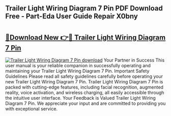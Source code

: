 ## Trailer Light Wiring Diagram 7 Pin PDF Download Free - Part-Eda User Guide Repair X0bny

# <h2><a href="http://dfng0u.blite.top/?on=Trailer+Light+Wiring+Diagram+7+Pin">🔗Download New 👉🔴 Trailer Light Wiring Diagram 7 Pin</a></h2>

[![Trailer Light Wiring Diagram 7 Pin download](https://i.imgur.com/lujVjoI.png)](http://dfng0u.blite.top/?on=Trailer+Light+Wiring+Diagram+7+Pin)
Your Partner in Success This user manual is your reliable companion in successfully operating and maintaining your Trailer Light Wiring Diagram 7 Pin. Important Safety Guidelines Please read all safety guidelines carefully before operating your new Trailer Light Wiring Diagram 7 Pin. Trailer Light Wiring Diagram 7 Pin is packed with cutting-edge features, including facial recognition, augmented reality, voice activation, and wireless charging, all easily accessible through the intuitive user interface. Your Feedback is Valued Trailer Light Wiring Diagram 7 Pin. We appreciate your input and are committed to providing you with exceptional service.

